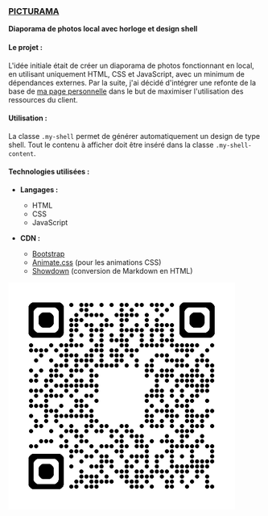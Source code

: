 
### [PICTURAMA](https://flourdau.github.io/picturama/ "Picturama")
**Diaporama de photos local avec horloge et design shell**

#### Le projet :
L'idée initiale était de créer un diaporama de photos fonctionnant en local,
en utilisant uniquement HTML, CSS et JavaScript,
avec un minimum de dépendances externes.
Par la suite, j'ai décidé d'intégrer une refonte de la base de [ma page personnelle](https://positive-link.net/ "positive-link.net") 
dans le but de maximiser l'utilisation des ressources du client.

#### Utilisation :
La classe `.my-shell` permet de générer automatiquement un design de type shell.
Tout le contenu à afficher doit être inséré dans la classe `.my-shell-content`.

#### Technologies utilisées :
- **Langages :**
  - HTML
  - CSS
  - JavaScript

- **CDN :**
  - [Bootstrap](https://getbootstrap.com/)
  - [Animate.css](https://animate.style/) (pour les animations CSS)
  - [Showdown](https://github.com/showdownjs/showdown) (conversion de Markdown en HTML)

![QR-Code Picturama](design/img/qrcode.webp "QR-code: https://flourdau.github.io/picturama/")